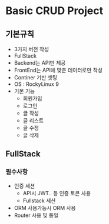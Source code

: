 # Basic CRUD Project

## 기본규칙
- 3가지 버전 작성
- FullStack 
- Backend는 API만 제공
- FrontEnd는 API에 맞춘 데이터로만 작성
- Continer 기반 셋팅
- OS : RockyLinux 9 
- 기본 기능
   - 회원가입
   - 로그인
   - 글 작성
   - 글 리스트
   - 글 수정
   - 글 삭제
  
## FullStack
### 필수사항
- 인증 세션
   - API시 JWT.. 등 인증 토큰 사용
   - Fullstack 세션
- ORM 사용가능시 ORM 사용
- Router 사용 및 통일
